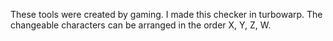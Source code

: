 These tools were created by gaming.
I made this checker in turbowarp.
The changeable characters can be arranged in the order X, Y, Z, W.

